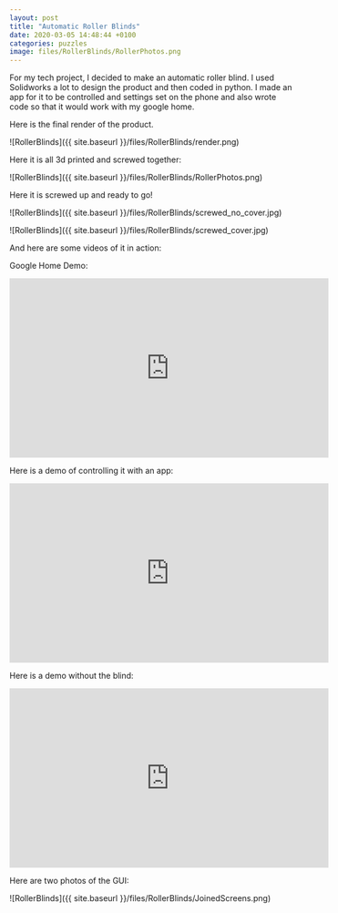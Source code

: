 ```yaml
---
layout: post
title: "Automatic Roller Blinds"
date: 2020-03-05 14:48:44 +0100
categories: puzzles
image: files/RollerBlinds/RollerPhotos.png
---
```


For my tech project, I decided to make an automatic roller blind. I used Solidworks a lot to design the product and then coded in python. I made an app for it to be controlled and settings set on the phone and also wrote code so that it would work with my google home.


Here is the final render of the product.

![RollerBlinds]({{ site.baseurl }}/files/RollerBlinds/render.png)

Here it is all 3d printed and screwed together:

![RollerBlinds]({{ site.baseurl }}/files/RollerBlinds/RollerPhotos.png)

Here it is screwed up and ready to go!

![RollerBlinds]({{ site.baseurl }}/files/RollerBlinds/screwed_no_cover.jpg)

![RollerBlinds]({{ site.baseurl }}/files/RollerBlinds/screwed_cover.jpg)

And here are some videos of it in action:

Google Home Demo:

<iframe width="560" height="315" src="https://www.youtube.com/embed/qjnHcsnxuk4" title="YouTube video player" frameborder="0" allow="accelerometer; autoplay; clipboard-write; encrypted-media; gyroscope; picture-in-picture; web-share" allowfullscreen></iframe>

Here is a demo of controlling it with an app:

<iframe width="560" height="315" src="https://www.youtube.com/embed/SrGWZLZZJZA" title="YouTube video player" frameborder="0" allow="accelerometer; autoplay; clipboard-write; encrypted-media; gyroscope; picture-in-picture; web-share" allowfullscreen></iframe>

Here is a demo without the blind:

<iframe width="560" height="315" src="https://www.youtube.com/embed/zf-2nf2xRuU" title="YouTube video player" frameborder="0" allow="accelerometer; autoplay; clipboard-write; encrypted-media; gyroscope; picture-in-picture; web-share" allowfullscreen></iframe>

Here are two photos of the GUI:

![RollerBlinds]({{ site.baseurl }}/files/RollerBlinds/JoinedScreens.png)